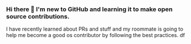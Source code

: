 ### Hi there 👋 I'm new to GitHub and learning it to make open source contributions. 

I have recently learned about PRs and stuff and my roommate is going to help me become a good os contributor by following the best practices.
df

<!--
**lasunpyaaj/lasunpyaaj** is a ✨ _special_ ✨ repository because its `README.md` (this file) appears on your GitHub profile.

Here are some ideas to get you started:

- 🔭 I’m currently working on ...joi
- 🌱 I’m currently learning ...ioj
- 👯 I’m looking to collaborate on ...
- 🤔 I’m looking for help with ...
- 💬 Ask me about ...
- 📫 How to reach me: ...
- 😄 Pronouns: ...
- ⚡ Fun fact: ...
-->
